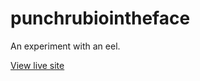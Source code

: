 # punchrubiointheface

An experiment with an eel.

[View live site](https://mike-eng.com/sandbox/punchrubiointheface/)
